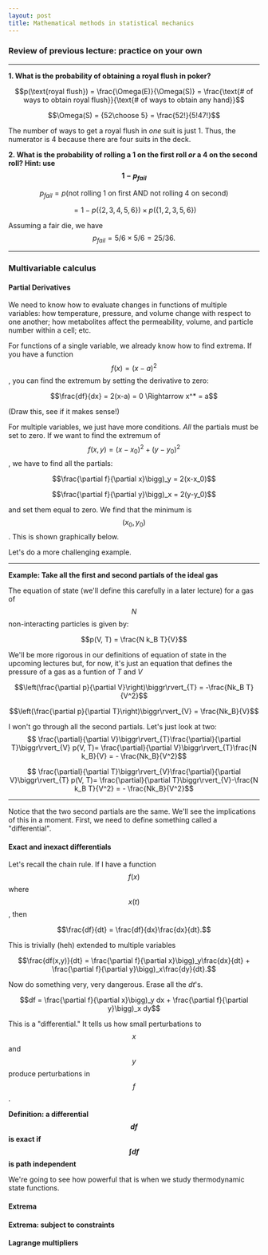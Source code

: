```yaml
---
layout: post
title: Mathematical methods in statistical mechanics
---
```


### Review of previous lecture: practice on your own

---

**1. What is the probability of obtaining a royal flush in poker?**

$$p(\text{royal flush}) = \frac{\Omega(E)}{\Omega(S)} = \frac{\text{# of ways to obtain royal flush}}{\text{# of ways to obtain any hand}}$$

$$\Omega(S) = {52\choose 5} = \frac{52!}{5!47!}$$

The number of ways to get a royal flush in *one* suit is just 1. Thus, the numerator is 4 because there are four suits in the deck.

**2. What is the probability of rolling a 1 on the first roll *or* a 4 on the second roll? Hint: use $$1-p_{fail}$$**

$$p_{fail} = p(\text{not rolling 1 on first AND not rolling 4 on second})$$


$$= 1 - p(\{2,3,4,5,6\})\times p(\{1,2,3,5,6\})$$

Assuming a fair die, we have $$p_{fail} = 5/6 \times 5/6 = 25/36.$$

---

### Multivariable calculus

#### Partial Derivatives
We need to know how to evaluate changes in functions of multiple variables: how temperature, pressure, and volume change with respect to one another; how metabolites affect the permeability, volume, and particle number within a cell; etc.

For functions of a single variable, we already know how to find extrema. If you have a function $$f(x) = (x-a)^2$$, you can find the extremum by setting the derivative to zero:

$$\frac{df}{dx} = 2(x-a) = 0 \Rightarrow x^* = a$$

(Draw this, see if it makes sense!)

For multiple variables, we just have more conditions. *All* the partials must be set to zero. If we want to find the extremum of $$f(x,y) = (x - x_0)^2 + (y - y_0)^2$$, we have to find all the partials:

$$\frac{\partial f}{\partial x}\bigg)_y = 2(x-x_0)$$

$$\frac{\partial f}{\partial y}\bigg)_x = 2(y-y_0)$$

and set them equal to zero. We find that the minimum is $$(x_0, y_0)$$. This is shown graphically below.

Let's do a more challenging example.

---

**Example: Take all the first and second partials of the ideal gas**

The equation of state (we'll define this carefully in a later lecture) for a gas of $$N$$ non-interacting particles is given by:

$$p(V, T) = \frac{N k_B T}{V}$$

We'll be more rigorous in our definitions of equation of state in the upcoming lectures but, for now, it's just an equation that defines the pressure of a gas as a funtion of $T$ and $V$

$$\left(\frac{\partial p}{\partial V}\right)\biggr\rvert_{T} = -\frac{Nk_B T}{V^2}$$

$$\left(\frac{\partial p}{\partial T}\right)\biggr\rvert_{V} = \frac{Nk_B}{V}$$

I won't go through all the second partials. Let's just look at two:
$$ \frac{\partial}{\partial V}\biggr\rvert_{T}\frac{\partial}{\partial T}\biggr\rvert_{V} p(V, T)= \frac{\partial}{\partial V}\biggr\rvert_{T}\frac{N k_B}{V} = - \frac{Nk_B}{V^2}$$

$$ \frac{\partial}{\partial T}\biggr\rvert_{V}\frac{\partial}{\partial V}\biggr\rvert_{T} p(V, T)= \frac{\partial}{\partial T}\biggr\rvert_{V}-\frac{N k_B T}{V^2} = - \frac{Nk_B}{V^2}$$


---

Notice that the two second partials are the same. We'll see the implications of this in a moment. First, we need to define something called a "differential".

#### Exact and inexact differentials

Let's recall the chain rule. If I have a function $$f(x)$$ where $$x(t)$$, then

$$\frac{df}{dt} = \frac{df}{dx}\frac{dx}{dt}.$$

This is trivially (heh) extended to multiple variables

$$\frac{df(x,y)}{dt} = \frac{\partial f}{\partial x}\bigg)_y\frac{dx}{dt} + \frac{\partial f}{\partial y}\bigg)_x\frac{dy}{dt}.$$

Now do something very, very dangerous. Erase all the $dt$'s.

$$df = \frac{\partial f}{\partial x}\bigg)_y dx + \frac{\partial f}{\partial y}\bigg)_x dy$$

This is a "differential." It tells us how small perturbations to $$x$$ and $$y$$ produce perturbations in $$f$$.

**Definition: a differential $$df$$ is exact if $$\int df$$ is path independent**

We're going to see how powerful that is when we study thermodynamic state functions.


#### Extrema
#### Extrema: subject to constraints
#### Lagrange multipliers
